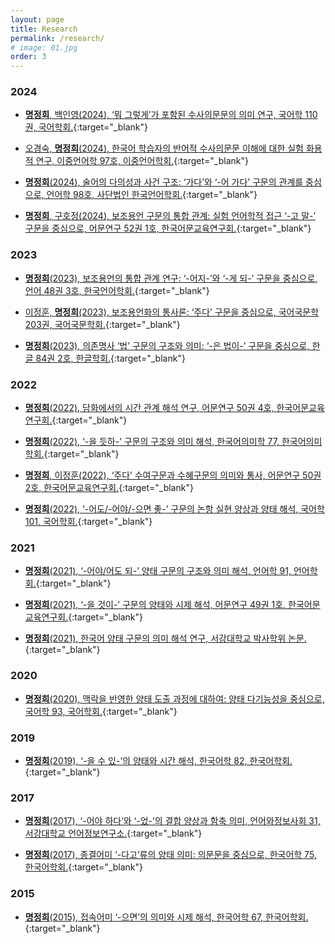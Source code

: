 ```yaml
---
layout: page
title: Research
permalink: /research/
# image: 01.jpg
order: 3
---
```


### 2024
* [<b>명정희</b>, 백인영(2024), ‘뭐 그렇게’가 포함된 수사의문문의 의미 연구, 국어학 110권, 국어학회.](https://www.kci.go.kr/kciportal/ci/sereArticleSearch/ciSereArtiView.kci?sereArticleSearchBean.artiId=ART003093824){:target="_blank"}

* [오경숙, <b>명정희</b>(2024), 한국어 학습자의 반어적 수사의문문 이해에 대한 실험 화용적 연구, 이중언어학 97호, 이중언어학회.](https://www.kci.go.kr/kciportal/ci/sereArticleSearch/ciSereArtiView.kci?sereArticleSearchBean.artiId=ART003120930){:target="_blank"}

* [<b>명정희</b>(2024), 술어의 다의성과 사건 구조: ‘가다’와 ‘-어 가다’ 구문의 관계를 중심으로, 언어학 98호, 사단법인 한국언어학회.](https://www.kci.go.kr/kciportal/ci/sereArticleSearch/ciSereArtiView.kci?sereArticleSearchBean.artiId=ART003075311){:target="_blank"}

* [<b>명정희</b>, 구호정(2024), 보조용언 구문의 통합 관계: 실험 언어학적 접근 ‘-고 말-’ 구문을 중심으로, 어문연구 52권 1호, 한국어문교육연구회.](https://www.kci.go.kr/kciportal/ci/sereArticleSearch/ciSereArtiView.kci?sereArticleSearchBean.artiId=ART003062869){:target="_blank"}

### 2023
* [<b>명정희</b>(2023), 보조용언의 통합 관계 연구: ‘-어지-’와 ‘-게 되-’ 구문을 중심으로, 언어 48권 3호, 한국언어학회.](https://www.kci.go.kr/kciportal/ci/sereArticleSearch/ciSereArtiView.kci?sereArticleSearchBean.artiId=ART003002604){:target="_blank"}

* [이정훈, <b>명정희</b>(2023), 보조용언화의 통사론: ‘주다’ 구문을 중심으로, 국어국문학 203권, 국어국문학회.](https://www.kci.go.kr/kciportal/ci/sereArticleSearch/ciSereArtiView.kci?sereArticleSearchBean.artiId=ART002975173){:target="_blank"}

* [<b>명정희</b>(2023), 의존명사 ‘법’ 구문의 구조와 의미: ‘-은 법이-’ 구문을 중심으로, 한글 84권 2호, 한글학회.](https://www.kci.go.kr/kciportal/ci/sereArticleSearch/ciSereArtiView.kci?sereArticleSearchBean.artiId=ART002968163){:target="_blank"}

### 2022

* [<b>명정희</b>(2022), 담화에서의 시간 관계 해석 연구, 어문연구 50권 4호, 한국어문교육연구회.](https://www.kci.go.kr/kciportal/ci/sereArticleSearch/ciSereArtiView.kci?sereArticleSearchBean.artiId=ART002915121){:target="_blank"}

* [<b>명정희</b>(2022), ‘-을 듯하-’ 구문의 구조와 의미 해석, 한국어의미학 77, 한국어의미학회.](https://www.kci.go.kr/kciportal/ci/sereArticleSearch/ciSereArtiView.kci?sereArticleSearchBean.artiId=ART002881407){:target="_blank"}

* [<b>명정희</b>, 이정훈(2022), ‘주다’ 수여구문과 수혜구문의 의미와 통사, 어문연구 50권 2호, 한국어문교육연구회.](https://www.kci.go.kr/kciportal/ci/sereArticleSearch/ciSereArtiView.kci?sereArticleSearchBean.artiId=ART002853466){:target="_blank"}

* [<b>명정희</b>(2022), ‘-어도/-어야/-으면 좋-’ 구문의 논항 실현 양상과 양태 해석, 국어학 101, 국어학회.](https://www.kci.go.kr/kciportal/ci/sereArticleSearch/ciSereArtiView.kci?sereArticleSearchBean.artiId=ART002826909){:target="_blank"}

### 2021

* [<b>명정희</b>(2021), ‘-어야/어도 되-’ 양태 구문의 구조와 의미 해석, 언어학 91, 언어학회.](https://www.kci.go.kr/kciportal/ci/sereArticleSearch/ciSereArtiView.kci?sereArticleSearchBean.artiId=ART002791563){:target="_blank"}

* [<b>명정희</b>(2021), ‘-을 것이-’ 구문의 양태와 시제 해석, 어문연구 49권 1호, 한국어문교육연구회.](https://www.kci.go.kr/kciportal/ci/sereArticleSearch/ciSereArtiView.kci?sereArticleSearchBean.artiId=ART002700733){:target="_blank"}

* [<b>명정희</b>(2021), 한국어 양태 구문의 의미 해석 연구, 서강대학교 박사학위 논문.](https://www.riss.kr/search/detail/DetailView.do?p_mat_type=be54d9b8bc7cdb09&control_no=7c35770644a243f8ffe0bdc3ef48d419){:target="_blank"}

### 2020

* [<b>명정희</b>(2020), 맥락을 반영한 양태 도출 과정에 대하여: 양태 다기능성을 중심으로, 국어학 93, 국어학회.](https://www.kci.go.kr/kciportal/ci/sereArticleSearch/ciSereArtiView.kci?sereArticleSearchBean.artiId=ART002575907){:target="_blank"}

### 2019

* [<b>명정희</b>(2019), ‘-을 수 있-’의 양태와 시간 해석, 한국어학 82, 한국어학회.](https://www.kci.go.kr/kciportal/ci/sereArticleSearch/ciSereArtiView.kci?sereArticleSearchBean.artiId=ART002437057){:target="_blank"}

### 2017

* [<b>명정희</b>(2017), ‘-어야 하다’와 ‘-었-’의 결합 양상과 함축 의미, 언어와정보사회 31, 서강대학교 언어정보연구소.](https://www.kci.go.kr/kciportal/ci/sereArticleSearch/ciSereArtiView.kci?sereArticleSearchBean.artiId=ART002246687){:target="_blank"}

* [<b>명정희</b>(2017), 종결어미 ‘-다고’류의 양태 의미: 의문문을 중심으로, 한국어학 75, 한국어학회.](https://www.kci.go.kr/kciportal/ci/sereArticleSearch/ciSereArtiView.kci?sereArticleSearchBean.artiId=ART002224365){:target="_blank"}

### 2015

* [<b>명정희</b>(2015), 접속어미 ‘-으면’의 의미와 시제 해석, 한국어학 67, 한국어학회.](https://www.kci.go.kr/kciportal/ci/sereArticleSearch/ciSereArtiView.kci?sereArticleSearchBean.artiId=ART001991479){:target="_blank"}
